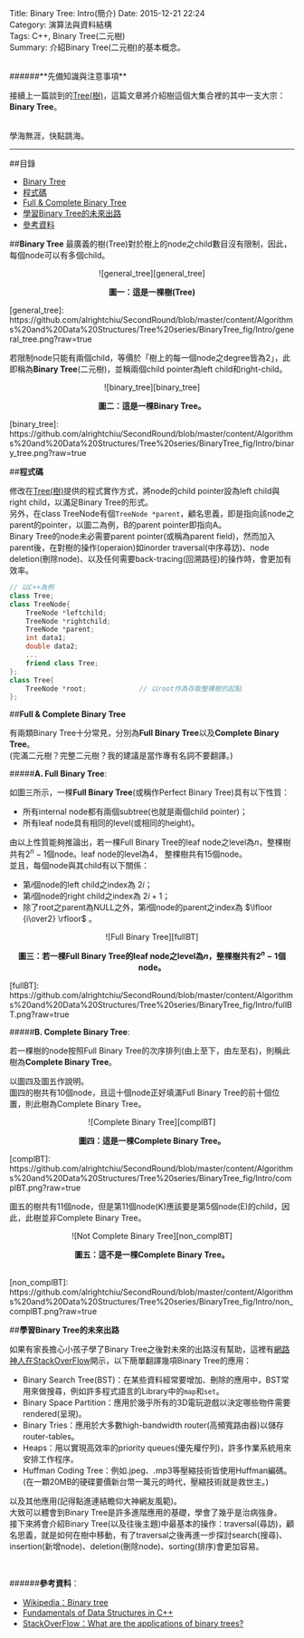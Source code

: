 Title: Binary Tree: Intro(簡介) 
Date: 2015-12-21 22:24  
Category: 演算法與資料結構  
Tags: C++, Binary Tree(二元樹)    
Summary: 介紹Binary Tree(二元樹)的基本概念。



</br>
######**先備知識與注意事項**

接續上一篇談到的[Tree(樹)](http://alrightchiu.github.io/SecondRound/treeshu.html)，這篇文章將介紹樹這個大集合裡的其中一支大宗：**Binary Tree**。

</br>
學海無涯，快點跳海。

***

##目錄
* [Binary Tree](#bt) 
* [程式碼](#code)   
* [Full & Complete Binary Tree](#fullcomplete) 
* [學習Binary Tree的未來出路](#application)
* [參考資料](#ref)

 <a name="bt"></a>
 
##**Binary Tree**
最廣義的樹(Tree)對於樹上的node之child數目沒有限制，因此，每個node可以有多個child。

<center>  
![general_tree][general_tree]

**圖一：這是一棵樹(Tree)**
</center>  
[general_tree]: https://github.com/alrightchiu/SecondRound/blob/master/content/Algorithms%20and%20Data%20Structures/Tree%20series/BinaryTree_fig/Intro/general_tree.png?raw=true


若限制node只能有兩個child，等價於「樹上的每一個node之degree皆為2」，此即稱為**Binary Tree**(二元樹)，並稱兩個child pointer為left child和right-child。

<center>  
![binary_tree][binary_tree] 

**圖二：這是一棵Binary Tree。**
</center>
[binary_tree]: https://github.com/alrightchiu/SecondRound/blob/master/content/Algorithms%20and%20Data%20Structures/Tree%20series/BinaryTree_fig/Intro/binary_tree.png?raw=true


 <a name="code"></a>
##**程式碼**

修改在[Tree(樹)](http://alrightchiu.github.io/SecondRound/treeshu.html#code)提供的程式實作方式，將node的child pointer設為left child與right child，以滿足Binary Tree的形式。  
另外，在class TreeNode有個`TreeNode *parent`，顧名思義，即是指向該node之parent的pointer，以圖二為例，B的parent pointer即指向A。  
Binary Tree的node未必需要parent pointer(或稱為parent field)，然而加入parent後，在對樹的操作(operaion)如inorder traversal(中序尋訪)、node deletion(刪除node)、以及任何需要back-tracing(回溯路徑)的操作時，會更加有效率。

```cpp
// 以C++為例
class Tree;
class TreeNode{
	TreeNode *leftchild;		 
	TreeNode *rightchild;		
	TreeNode *parent;			
	int data1;					
	double data2;
	...
	friend class Tree;
};
class Tree{
	TreeNode *root;				// 以root作為存取整棵樹的起點
};
```

 <a name="fullcomplete"></a>

##**Full & Complete Binary Tree**  

有兩類Binary Tree十分常見，分別為**Full Binary Tree**以及**Complete Binary Tree**。  
(完滿二元樹？完整二元樹？我的建議是當作專有名詞不要翻譯。) 
 
#####**A. Full Binary Tree**:  

如圖三所示，一棵**Full Binary Tree**(或稱作Perfect Binary Tree)具有以下性質：

* 所有internal node都有兩個subtree(也就是兩個child pointer)；
* 所有leaf node具有相同的level(或相同的height)。
  
由以上性質能夠推論出，若一棵Full Binary Tree的leaf node之level為$n$，整棵樹共有$2^n-1$個node。leaf node的level為4， 整棵樹共有15個node。  
並且，每個node與其child有以下關係：

* 第$i$個node的left child之index為 $2i$；
* 第$i$個node的right child之index為 $2i+1$；
* 除了root之parent為NULL之外，第$i$個node的parent之index為 $\lfloor {i\over2} \rfloor$ 。

<center>
![Full Binary Tree][fullBT]  

**圖三：若一棵Full Binary Tree的leaf node之level為$n$，整棵樹共有$2^n-1$個node。**  
</center>   
[fullBT]: https://github.com/alrightchiu/SecondRound/blob/master/content/Algorithms%20and%20Data%20Structures/Tree%20series/BinaryTree_fig/Intro/fullBT.png?raw=true  


#####**B. Complete Binary Tree**:

若一棵樹的node按照Full Binary Tree的次序排列(由上至下，由左至右)，則稱此樹為**Complete Binary Tree**。  

以圖四及圖五作說明。  
圖四的樹共有10個node，且這十個node正好填滿Full Binary Tree的前十個位置，則此樹為Complete Binary Tree。  

<center>
![Complete Binary Tree][complBT]  

**圖四：這是一棵Complete Binary Tree。**
</center>  
[complBT]: https://github.com/alrightchiu/SecondRound/blob/master/content/Algorithms%20and%20Data%20Structures/Tree%20series/BinaryTree_fig/Intro/complBT.png?raw=true

圖五的樹共有11個node，但是第11個node(K)應該要是第5個node(E)的child，因此，此樹並非Complete Binary Tree。

<center>
![Not Complete Binary Tree][non_complBT]  

**圖五：這不是一棵Complete Binary Tree。**
</center>
</br> 
[non_complBT]: https://github.com/alrightchiu/SecondRound/blob/master/content/Algorithms%20and%20Data%20Structures/Tree%20series/BinaryTree_fig/Intro/non_complBT.png?raw=true
 
 <a name="application"></a>

##**學習Binary Tree的未來出路**

如果有家長擔心小孩子學了Binary Tree之後對未來的出路沒有幫助，這裡有[網路神人在StackOverFlow](http://stackoverflow.com/questions/2130416/what-are-the-applications-of-binary-trees)開示，以下簡單翻譯幾項Binary Tree的應用：

* Binary Search Tree(BST)：在某些資料經常要增加、刪除的應用中，BST常用來做搜尋，例如許多程式語言的Library中的`map`和`set`。
* Binary Space Partition：應用於幾乎所有的3D電玩遊戲以決定哪些物件需要rendered(呈現)。
* Binary Tries：應用於大多數high-bandwidth router(高頻寬路由器)以儲存router-tables。
* Heaps：用以實現高效率的priority queues(優先權佇列)，許多作業系統用來安排工作程序。
* Huffman Coding Tree：例如.jpeg、.mp3等壓縮技術皆使用Huffman編碼。(在一顆20MB的硬碟要價新台幣一萬元的時代，壓縮技術就是救世主。)  

以及其他應用(記得點進連結瞻仰大神網友風範)。  
大致可以體會到Binary Tree是許多進階應用的基礎，學會了幾乎是治病強身。  
接下來將會介紹Binary Tree(以及往後主題)中最基本的操作：traversal(尋訪)，顧名思義，就是如何在樹中移動，有了traversal之後再進一步探討search(搜尋)、insertion(新增node)、deletion(刪除node)、sorting(排序)會更加容易。

</br>
<a name="ref"></a>

######**參考資料**：
* [Wikipedia：Binary tree](https://en.wikipedia.org/wiki/Binary_tree)
* [Fundamentals of Data Structures in C++](http://www.amazon.com/Fundamentals-Data-Structures-Ellis-Horowitz/dp/0929306376)  
* [StackOverFlow：What are the applications of binary trees?](http://stackoverflow.com/questions/2130416/what-are-the-applications-of-binary-trees)

</br>






